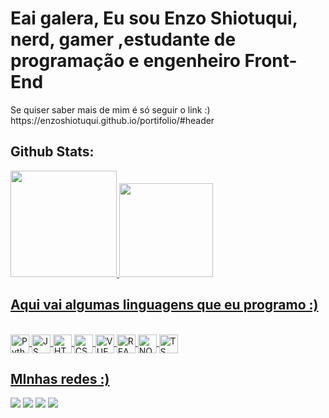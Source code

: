 <h1>Eai galera, Eu sou Enzo Shiotuqui, nerd, gamer ,estudante de programação e engenheiro Front-End</h1>
 <div style="display: inline_block">
   <p>Se quiser saber mais de mim é só seguir o link :)
https://enzoshiotuqui.github.io/portifolio/#header</p>
 </div>

 
<h2>  Github Stats: <br></h3>
<div>
  <a href="[https://github.com/EnzoShiotuqui](https://github.com/EnzoShiotuqui)"> 
  <img height="170em" src="https://github-readme-stats.vercel.app/api?username=EnzoShiotuqui&show_icons=true&theme=tokyonight&include_all_commits=true&count_private=true"/>
  <img height="150em" src="https://github-readme-stats.vercel.app/api/top-langs/?username=EnzoShiotuqui&layout=compact&langs_count=16&theme=tokyonight"/>
</div>


<h2>Aqui vai algumas linguagens que eu programo :) </h3>
<div style="display: inline_block"><br>
   <img  align="center" src="https://a.imagem.app/bVZNVP.png" alt="Python" height="30" width="30"  />
   <img align="center" src="https://a.imagem.app/bVZpTS.png" alt="JS" height="30" width="30" />
   <img src="https://a.imagem.app/bVd8Zv.png" alt="HTML"  height="30" width="30" align="center" />
   <img src="https://a.imagem.app/bVdbAT.png" alt="CSS" height="30" width="30" align="center" />
   <img  align="center" src="https://a.imagem.app/bVZgHb.png" alt="VUE.JS" height="30" width="30" />
   <img src="https://a.imagem.app/bNa5gN.png" alt="REACT" border="0"  align="center"  height="30" width="30" />
   <img align="center" src="https://a.imagem.app/bVZvxQ.png" alt="NODE"  height="30" width="30" />
   <img align="center" src="https://a.imagem.app/bVZ48W.png" alt="TS" height="30" width="30"  />
</div>


<h2>MInhas redes :)</h2>
<div> 
  <a href="https://www.youtube.com/channel/UCbXbu0sotfMH55gm3DbcbhA" target="_blank"><img src="https://img.shields.io/badge/YouTube-FF0000?style=for-the-badge&logo=youtube&logoColor=white" target="_blank"></a>
  <a href="https://www.instagram.com/enzo.shiotuqui/" target="_blank"><img src="https://img.shields.io/badge/-Instagram-%23E4405F?style=for-the-badge&logo=instagram&logoColor=white" target="_blank"></a>
  <a href = "https://criarmeulink.com.br/u/1691437386"><img src="https://img.shields.io/badge/-Gmail-%23333?style=for-the-badge&logo=gmail&logoColor=white" target="_blank"></a>
  <a href="https://www.linkedin.com/in/enzo-shiotuqui-385324266/" target="_blank"><img src="https://img.shields.io/badge/-LinkedIn-%230077B5?style=for-the-badge&logo=linkedin&logoColor=white" target="_blank"></a> 
</div>
